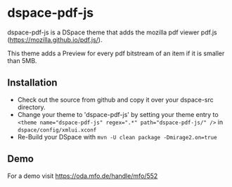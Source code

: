 
# dspace-pdf-js

dspace-pdf-js is a DSpace theme that adds the mozilla pdf viewer pdf.js (https://mozilla.github.io/pdf.js/).

This theme adds a Preview for every pdf bitstream of an item if it is smaller than 5MB.

## Installation

 * Check out the source from github and copy it over your dspace-src directory.
 * Change your theme to 'dspace-pdf-js' by setting your theme entry to `<theme name="dspace-pdf-js" regex=".*" path="dspace-pdf-js/" />` in
  `dspace/config/xmlui.xconf`
 * Re-Build your DSpace with `mvn -U clean package -Dmirage2.on=true`

## Demo

For a demo visit https://oda.mfo.de/handle/mfo/552